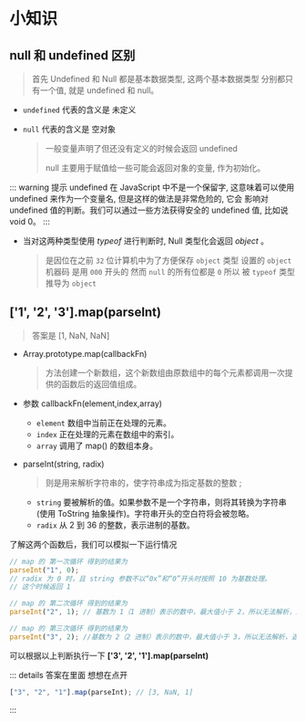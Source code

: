 # 小知识

## null 和 undefined 区别

> 首先 Undefined 和 Null 都是基本数据类型, 这两个基本数据类型
> 分别都只有一个值, 就是 undefined 和 null。

- `undefined` 代表的含义是 <span class="cor-da">未定义</span>
- `null` 代表的含义是 <span class="cor-tip">空对象</span>

  > 一般变量声明了但还没有定义的时候会返回 undefined
  >
  > null 主要用于赋值给一些可能会返回对象的变量, 作为初始化。

::: warning 提示
undefined 在 JavaScript 中不是一个保留字, 这意味着可以使用
undefined 来作为一个变量名, 但是这样的做法是非常危险的, 它会
影响对 undefined 值的判断。我们可以通过一些方法获得安全的
undefined 值, 比如说 void 0。
:::

- 当对这两种类型使用 _typeof_ 进行判断时, Null 类型化会返回
  _object_ 。
  > 是因位在之前 `32` 位计算机中为了方便保存 `object` 类型 设置的 `object` 机器码
  > 是用 `000` 开头的
  > 然而 `null` 的所有位都是 `0` 所以 被 `typeof` 类型推导为 `object`

## ['1', '2', '3'].map(parseInt)

> 答案是 <span class="cor-tip">[1, NaN, NaN]</span>

- Array.prototype.map(callbackFn)

  > 方法创建一个新数组，这个新数组由原数组中的每个元素都调用一次提供的函数后的返回值组成。

- 参数 callbackFn(element,index,array)

  - `element`
    数组中当前正在处理的元素。
  - `index`
    正在处理的元素在数组中的索引。
  - `array`
    调用了 map() 的数组本身。

- parseInt(string, radix)
  > 则是用来解析字符串的，使字符串成为指定基数的整数 ;
  - `string`
    要被解析的值。如果参数不是一个字符串，则将其转换为字符串 (使用 ToString 抽象操作)。字符串开头的空白符将会被忽略。
  - `radix`
    从 2 到 36 的整数，表示进制的基数。

了解这两个函数后，我们可以模拟一下运行情况

```javascript
// map 的 第一次循环 得到的结果为
parseInt("1", 0);
// radix 为 0 时，且 string 参数不以“0x”和“0”开头时按照 10 为基数处理。
// 这个时候返回 1

// map 的 第二次循环 得到的结果为
parseInt("2", 1); // 基数为 1（1 进制）表示的数中，最大值小于 2，所以无法解析，返回 NaN

// map 的 第三次循环 得到的结果为
parseInt("3", 2); //基数为 2（2 进制）表示的数中，最大值小于 3，所以无法解析，返回 NaN
```

可以根据以上判断执行一下 **['3', '2', '1'].map(parseInt)**

::: details 答案在里面 想想在点开

```javascript
["3", "2", "1"].map(parseInt); // [3, NaN, 1]
```

:::
